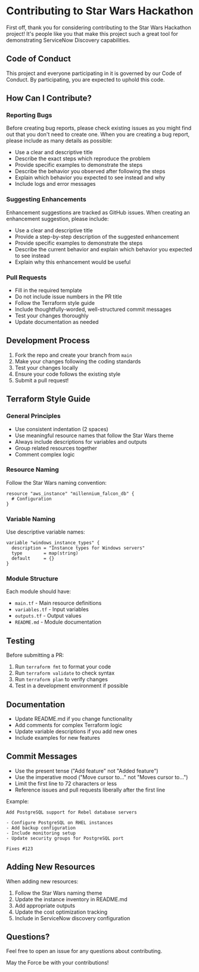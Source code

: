 # Contributing to Star Wars Hackathon

First off, thank you for considering contributing to the Star Wars Hackathon project! It's people like you that make this project such a great tool for demonstrating ServiceNow Discovery capabilities.

## Code of Conduct

This project and everyone participating in it is governed by our Code of Conduct. By participating, you are expected to uphold this code.

## How Can I Contribute?

### Reporting Bugs

Before creating bug reports, please check existing issues as you might find out that you don't need to create one. When you are creating a bug report, please include as many details as possible:

* Use a clear and descriptive title
* Describe the exact steps which reproduce the problem
* Provide specific examples to demonstrate the steps
* Describe the behavior you observed after following the steps
* Explain which behavior you expected to see instead and why
* Include logs and error messages

### Suggesting Enhancements

Enhancement suggestions are tracked as GitHub issues. When creating an enhancement suggestion, please include:

* Use a clear and descriptive title
* Provide a step-by-step description of the suggested enhancement
* Provide specific examples to demonstrate the steps
* Describe the current behavior and explain which behavior you expected to see instead
* Explain why this enhancement would be useful

### Pull Requests

* Fill in the required template
* Do not include issue numbers in the PR title
* Follow the Terraform style guide
* Include thoughtfully-worded, well-structured commit messages
* Test your changes thoroughly
* Update documentation as needed

## Development Process

1. Fork the repo and create your branch from `main`
2. Make your changes following the coding standards
3. Test your changes locally
4. Ensure your code follows the existing style
5. Submit a pull request!

## Terraform Style Guide

### General Principles

* Use consistent indentation (2 spaces)
* Use meaningful resource names that follow the Star Wars theme
* Always include descriptions for variables and outputs
* Group related resources together
* Comment complex logic

### Resource Naming

Follow the Star Wars naming convention:
```hcl
resource "aws_instance" "millennium_falcon_db" {
  # Configuration
}
```

### Variable Naming

Use descriptive variable names:
```hcl
variable "windows_instance_types" {
  description = "Instance types for Windows servers"
  type        = map(string)
  default     = {}
}
```

### Module Structure

Each module should have:
* `main.tf` - Main resource definitions
* `variables.tf` - Input variables
* `outputs.tf` - Output values
* `README.md` - Module documentation

## Testing

Before submitting a PR:

1. Run `terraform fmt` to format your code
2. Run `terraform validate` to check syntax
3. Run `terraform plan` to verify changes
4. Test in a development environment if possible

## Documentation

* Update README.md if you change functionality
* Add comments for complex Terraform logic
* Update variable descriptions if you add new ones
* Include examples for new features

## Commit Messages

* Use the present tense ("Add feature" not "Added feature")
* Use the imperative mood ("Move cursor to..." not "Moves cursor to...")
* Limit the first line to 72 characters or less
* Reference issues and pull requests liberally after the first line

Example:
```
Add PostgreSQL support for Rebel database servers

- Configure PostgreSQL on RHEL instances
- Add backup configuration
- Include monitoring setup
- Update security groups for PostgreSQL port

Fixes #123
```

## Adding New Resources

When adding new resources:

1. Follow the Star Wars naming theme
2. Update the instance inventory in README.md
3. Add appropriate outputs
4. Update the cost optimization tracking
5. Include in ServiceNow discovery configuration

## Questions?

Feel free to open an issue for any questions about contributing.

May the Force be with your contributions!
